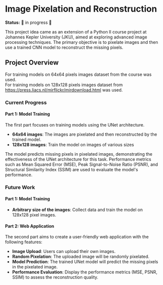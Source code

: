 # Image Pixelation and Reconstruction
**Status:** 🚧 in progress 🚧

This project idea came as an extension of a Python II course project at Johannes Kepler University (JKU), aimed at exploring advanced image processing techniques. The primary objective is to pixelate images and then use a trained CNN model to reconstruct the missing pixels.

## Project Overview
For training models on 64x64 pixels images dataset from the course was used. \
For training models on 128x128 pixels images dataset from https://press.liacs.nl/mirflickr/mirdownload.html was used.

### Current Progress

#### Part 1: Model Training

The first part focuses on training models using the UNet architecture.
- **64x64 images**: The images are pixelated and then reconstructed by the trained model.
- **128x128 images**: Train the model on images of various sizes

The model predicts missing pixels in pixelated images, demonstrating the effectiveness of the UNet architecture for this task. Performance metrics such as Mean Squared Error (MSE), Peak Signal-to-Noise Ratio (PSNR), and Structural Similarity Index (SSIM) are used to evaluate the model's performance.

### Future Work

#### Part 1: Model Training
- **Arbitrary size of the images**: Collect data and train the model on 128x128 pixel images.
  
#### Part 2: Web Application

The second part aims to create a user-friendly web application with the following features:
- **Image Upload**: Users can upload their own images.
- **Random Pixelation**: The uploaded image will be randomly pixelated.
- **Model Prediction**: The trained UNet model will predict the missing pixels in the pixelated image.
- **Performance Evaluation**: Display the performance metrics (MSE, PSNR, SSIM) to assess the reconstruction quality.
